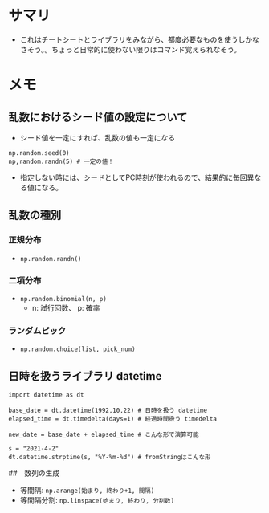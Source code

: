 # サマリ
- これはチートシートとライブラリをみながら、都度必要なものを使うしかなさそう。。ちょっと日常的に使わない限りはコマンド覚えられなそう。

# メモ
## 乱数におけるシード値の設定について
- シード値を一定にすれば、乱数の値も一定になる
```
np.random.seed(0) 
np,random.randn(5) # 一定の値！
```
- 指定しない時には、シードとしてPC時刻が使われるので、結果的に毎回異なる値になる。

## 乱数の種別
### 正規分布
- `np.random.randn()`
### 二項分布
- `np.random.binomial(n, p)`
    - n: 試行回数、 p: 確率
### ランダムピック
- `np.random.choice(list, pick_num)`

## 日時を扱うライブラリ datetime
```
import datetime as dt

base_date = dt.datetime(1992,10,22) # 日時を扱う datetime
elapsed_time = dt.timedelta(days=1) # 経過時間扱う timedelta

new_date = base_date + elapsed_time # こんな形で演算可能

s = "2021-4-2"
dt.datetime.strptime(s, "%Y-%m-%d") # fromStringはこんな形
```

##　数列の生成
- 等間隔: `np.arange(始まり, 終わり+1, 間隔)`
- 等間隔分割: `np.linspace(始まり, 終わり, 分割数)`


